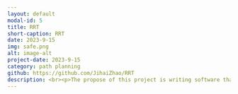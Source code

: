 ```yaml
---
layout: default
modal-id: 5
title: RRT
short-caption: RRT
date: 2023-9-15
img: safe.png
alt: image-alt
project-date: 2023-9-15
category: path planning
github: https://github.com/JihaiZhao/RRT
description: <br><p>The propose of this project is writing software that plans a trajectory for the end-effector of the youBot mobile manipulator (a mobile base with four mecanum wheels and a 5R robot arm), performs odometry as the chassis moves, and performs feedback control to drive the youBot to pick up a block at a specified location, carry it to a desired location, and put it down.</p></br>
---
```

